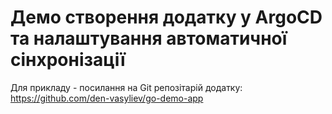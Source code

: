 # Демо створення додатку у ArgoCD та налаштування автоматичної сінхронізації

Для прикладу - посилання на Git репозітарій додатку: [https://github.com/den-vasyliev/go-demo-app ](https://github.com/den-vasyliev/go-demo-app )

